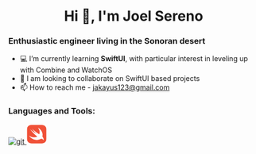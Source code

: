 <h1 align="center">Hi 👋,  I'm Joel Sereno</h1>
<h3 align="left">Enthusiastic engineer living in the Sonoran desert</h3>


- 💻 I’m currently learning **SwiftUI**, with particular interest in leveling up with Combine and WatchOS
- 👥 I am looking to collaborate on SwiftUI based projects
- 📫 How to reach me - jakayus123@gmail.com


<h3 align="left">Languages and Tools:</h3>
<p align="left"> <a href="https://git-scm.com/" target="_blank"> <img src="https://www.vectorlogo.zone/logos/git-scm/git-scm-icon.svg" alt="git" width="40" height="40"/> </a> <a href="https://developer.apple.com/swift/" target="_blank"> <img src="https://raw.githubusercontent.com/devicons/devicon/master/icons/swift/swift-original.svg" alt="swift" width="40" height="40"/> </a> </p>





<!---
Jakayus/Jakayus is a ✨ special ✨ repository because its `README.md` (this file) appears on your GitHub profile.
You can click the Preview link to take a look at your changes.
--->
